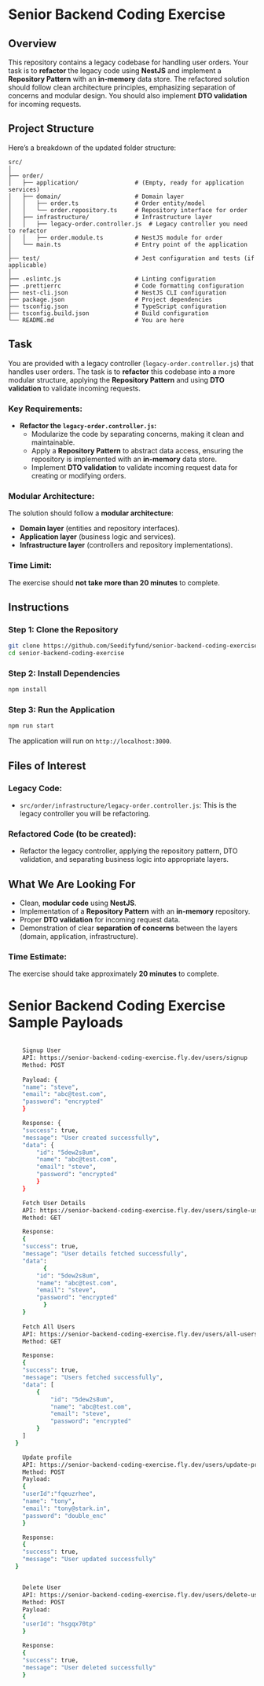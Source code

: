 
# Senior Backend Coding Exercise

## Overview

This repository contains a legacy codebase for handling user orders. Your task is to **refactor** the legacy code using **NestJS** and implement a **Repository Pattern** with an **in-memory** data store. The refactored solution should follow clean architecture principles, emphasizing separation of concerns and modular design. You should also implement **DTO validation** for incoming requests.

## Project Structure

Here’s a breakdown of the updated folder structure:

```
src/
│
├── order/
│   ├── application/                # (Empty, ready for application services)
│   ├── domain/                     # Domain layer
│   │   ├── order.ts                # Order entity/model
│   │   └── order.repository.ts     # Repository interface for order
│   ├── infrastructure/             # Infrastructure layer
│   │   ├── legacy-order.controller.js  # Legacy controller you need to refactor
│   │   ├── order.module.ts         # NestJS module for order
│   └── main.ts                     # Entry point of the application
│
├── test/                           # Jest configuration and tests (if applicable)
│
├── .eslintc.js                     # Linting configuration
├── .prettierrc                     # Code formatting configuration
├── nest-cli.json                   # NestJS CLI configuration
├── package.json                    # Project dependencies
├── tsconfig.json                   # TypeScript configuration
├── tsconfig.build.json             # Build configuration
└── README.md                       # You are here
```

## Task

You are provided with a legacy controller (`legacy-order.controller.js`) that handles user orders. The task is to **refactor** this codebase into a more modular structure, applying the **Repository Pattern** and using **DTO validation** to validate incoming requests.

### Key Requirements:

- **Refactor the `legacy-order.controller.js`:**
  - Modularize the code by separating concerns, making it clean and maintainable.
  - Apply a **Repository Pattern** to abstract data access, ensuring the repository is implemented with an **in-memory** data store.
  - Implement **DTO validation** to validate incoming request data for creating or modifying orders.

### Modular Architecture:

The solution should follow a **modular architecture**:
- **Domain layer** (entities and repository interfaces).
- **Application layer** (business logic and services).
- **Infrastructure layer** (controllers and repository implementations).

### Time Limit:

The exercise should **not take more than 20 minutes** to complete.

## Instructions

### Step 1: Clone the Repository

```bash
git clone https://github.com/Seedifyfund/senior-backend-coding-exercise.git
cd senior-backend-coding-exercise
```

### Step 2: Install Dependencies

```bash
npm install
```

### Step 3: Run the Application

```bash
npm run start
```

The application will run on `http://localhost:3000`.

## Files of Interest

### Legacy Code:
- `src/order/infrastructure/legacy-order.controller.js`: This is the legacy controller you will be refactoring.

### Refactored Code (to be created):
- Refactor the legacy controller, applying the repository pattern, DTO validation, and separating business logic into appropriate layers.

## What We Are Looking For

- Clean, **modular code** using **NestJS**.
- Implementation of a **Repository Pattern** with an **in-memory** repository.
- Proper **DTO validation** for incoming request data.
- Demonstration of clear **separation of concerns** between the layers (domain, application, infrastructure).

### Time Estimate:

The exercise should take approximately **20 minutes** to complete.


# Senior Backend Coding Exercise Sample Payloads

```bash
    
    Signup User
    API: https://senior-backend-coding-exercise.fly.dev/users/signup
    Method: POST
    
    Payload: {
    "name": "steve",
    "email": "abc@test.com",
    "password": "encrypted"
    }

    Response: {
    "success": true,
    "message": "User created successfully",
    "data": {
        "id": "5dew2s8um",
        "name": "abc@test.com",
        "email": "steve",
        "password": "encrypted"
        }
    }

    Fetch User Details
    API: https://senior-backend-coding-exercise.fly.dev/users/single-user/5dew2s8um
    Method: GET

    Response: 
    {
    "success": true,
    "message": "User details fetched successfully",
    "data": 
          {
        "id": "5dew2s8um",
        "name": "abc@test.com",
        "email": "steve",
        "password": "encrypted"
          }
    } 
    
    Fetch All Users
    API: https://senior-backend-coding-exercise.fly.dev/users/all-users
    Method: GET

    Response:
    {
    "success": true,
    "message": "Users fetched successfully",
    "data": [
        {
            "id": "5dew2s8um",
            "name": "abc@test.com",
            "email": "steve",
            "password": "encrypted"
        }
    ]
  }

    Update profile
    API: https://senior-backend-coding-exercise.fly.dev/users/update-profile
    Method: POST
    Payload: 
    {
    "userId":"fqeuzrhee",
    "name": "tony",
    "email": "tony@stark.in",
    "password": "double_enc"
    }

    Response: 
    {
    "success": true,
    "message": "User updated successfully"
  }


    Delete User
    API: https://senior-backend-coding-exercise.fly.dev/users/delete-user
    Method: POST
    Payload:
    {
    "userId": "hsgqx70tp"
    }

    Response: 
    {
    "success": true,
    "message": "User deleted successfully"
    }



```